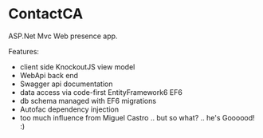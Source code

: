 # ContactCA

ASP.Net Mvc Web presence app.

Features: 
- client side KnockoutJS view model
- WebApi back end
- Swagger api documentation
- data access via code-first EntityFramework6 EF6
- db schema managed with EF6 migrations
- Autofac dependency injection
- too much influence from Miguel Castro .. but so what? .. he's Goooood! :)
